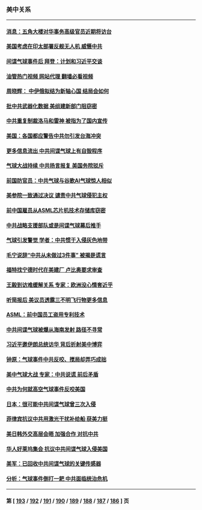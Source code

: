 ### 美中关系
---
#### [消息：五角大楼对华事务高级官员近期将访台](../../pages/nf1412576/n13931512.md?02171245) 
#### [美国考虑在印太部署反舰无人机 威慑中共](../../pages/nf1412576/n13931458.md?02171245) 
#### [间谍气球事件后 拜登：计划和习近平交谈](../../pages/nf1412576/n13931431.md?02171245) 
#### [油管热门视频 网站代理 翻墙必看视频](http://138.2.39.72:81/youtube.html?epic-marker?02171245)
#### [周晓辉： 中伊俄拟结为新轴心国 结局会如何](../../pages/nf1412576/n13931424.md?02171245) 
#### [批中共武器化数据 美组建新部门阻窃密](../../pages/nf1412576/n13931394.md?02171245) 
#### [中共重复制裁洛马和雷神 被指为了国内宣传](../../pages/nf1412576/n13931243.md?02171245) 
#### [美国：各国都应警告中共勿引发台海冲突](../../pages/nf1412576/n13930987.md?02171245) 
#### [更多信息流出 中共间谍气球上有自毁程序](../../pages/nf1412576/n13930827.md?02171245) 
#### [气球大战持续 中共扬言报复 美国务院驳斥](../../pages/nf1412576/n13930795.md?02171245) 
#### [前国防官员：中共气球与谷歌AI气球惊人相似](../../pages/nf1412576/n13930833.md?02171245) 
#### [美参院一致通过决议 谴责中共气球侵犯主权](../../pages/nf1412576/n13930663.md?02171245) 
#### [前中国雇员从ASML芯片机技术存储库窃密](../../pages/nf1412576/n13930758.md?02171245) 
#### [中共战略支援部队或是间谍气球幕后推手](../../pages/nf1412576/n13930666.md?02171245) 
#### [气球引发警觉 学者：中共惯于入侵灰色地带](../../pages/nf1412576/n13930514.md?02171245) 
#### [毛宁说辞“中共从未做过3件事” 被揭是谎言](../../pages/nf1412576/n13930579.md?02171245) 
#### [福特找宁德时代在美建厂 卢比奥要求审查](../../pages/nf1412576/n13930626.md?02171245) 
#### [王毅到访难缓解关系 专家：欧洲没心情套近乎](../../pages/nf1412576/n13930533.md?02171245) 
#### [听简报后 美议员透露三不明飞行物更多信息](../../pages/nf1412576/n13930580.md?02171245) 
#### [ASML：前中国员工盗用专利技术](../../pages/nf1412576/n13930459.md?02171245) 
#### [中共间谍气球被爆从海南发射 路径不寻常](../../pages/nf1412576/n13930120.md?02171245) 
#### [习近平邀伊朗总统访华 背后折射美中博弈](../../pages/nf1412576/n13929854.md?02171245) 
#### [钟原：气球事件中共反咬、搅局却弄巧成拙](../../pages/nf1412576/n13929990.md?02171245) 
#### [美中气球大战 专家：中共说谎 前后矛盾](../../pages/nf1412576/n13929783.md?02171245) 
#### [中共为何就高空气球事件反咬美国](../../pages/nf1412576/n13929775.md?02171245) 
#### [日本：很可能中共间谍气球曾三次入侵](../../pages/nf1412576/n13929753.md?02171245) 
#### [菲律宾抗议中共用激光干扰补给船 获美力挺](../../pages/nf1412576/n13929657.md?02171245) 
#### [美日韩外交高层会晤 加强合作 对抗中共](../../pages/nf1412576/n13929342.md?02171245) 
#### [华人好莱坞集会 抗议中共间谍气球入侵美国](../../pages/nf1412576/n13929380.md?02171245) 
#### [美军：已回收中共间谍气球的关键传感器](../../pages/nf1412576/n13929284.md?02171245) 
#### [分析：气球事件倒打一耙 中共面临统治危机](../../pages/nf1412576/n13929035.md?02171245) 

---
#### 第 [ [193](./193.md?02171245) / [192](./192.md?02171245) / [191](./191.md?02171245) / [190](./190.md?02171245) / [189](./189.md?02171245) / [188](./188.md?02171245) / [187](./187.md?02171245) / [186](./186.md?02171245) ] 页
